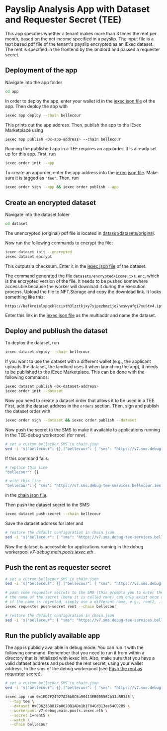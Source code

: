 # Payslip Analysis App with Dataset and Requester Secret (TEE)

This app specifies whether a tenant makes more than 3 times the rent per month,
based on the net income specified in a payslip. The input file is a text based pdf 
file of the tenant's payslip encrypted as an iExec dataset. The rent is specified in
the frontend by the landlord and passed a requester secret.

## Deployment of the app
Navigate into the app folder
```bash
cd app
```
In order to deploy the app, enter your wallet id in the [iexec json file](app/iexec.json)
of the app. Then deploy the app with
```bash
iexec app deploy --chain bellecour
```
This prints out the app address. Then, publish the app to the iExec Marketplace using
```bash
iexec app publish <0x-app-address> --chain bellecour
```

Running the published app in a TEE requires an app order. It is already set up for this app.
First, run
```bash
iexec order init --app
```
To create an apporder, enter the app address into the [iexec json file](app/iexec.json).
Make sure it is tagged as ```"tee"```. Then, run
```bash
iexec order sign --app && iexec order publish --app
```

## Create an encrypted dataset
Navigate into the dataset folder
```bash
cd dataset
````
The unencrypted (original) pdf file is located in [dataset/datasets/original](dataset/datasets/original).

Now run the following commands to encrypt the file:
```bash
iexec dataset init --encrypted
iexec dataset encrypt
```
This outputs a checksum. Enter it in the [iexec json file](dataset/iexec.json) of the dataset.

The command generated the file ```datasets/encrypted/icome.txt.enc```, which is the encrypted
version of the file. It needs to be pushed somewhere accessible because the worker will 
download it during the execution process. Upload the file to NFT.Storage and copy the download
link. It looks something like this:
```
https://bafkreielxpqxklccixth3lzztkjxy7sjpezbmzijq7hxswyufgi7xu6tv4.ipfs.nftstorage.link
```
Enter this link in the [iexec json file](dataset/iexec.json) as the multiaddr
and name the dataset.

## Deploy and publiush the dataset
To deploy the dataset, run
```bash
iexec dataset deploy --chain bellecour
```

If you want to use the dataset with a different wallet (e.g., the applicant uploads the dataset,
the landlord uses it when launching the app), it needs to be published to the iExec Marketplace.
This can be done with the following commands:
```bash
iexec dataset publish <0x-dataset-address>
iexec order init --dataset
```
Now you need to create a dataset order that allows it to be used in a TEE. First, add the dataset
address in the ```orders``` section. Then, sign and publish the dataset order with
```bash
iexec order sign --dataset && iexec order publish --dataset
```

Now push the secret to the SMS to make it available to applications running in the 
TEE-debug workerpool (for now).

```bash
# set a custom bellecour SMS in chain.json
sed -i 's|"bellecour": {},|"bellecour": { "sms": "https://v7.sms.debug-tee-services.bellecour.iex.ec" },|g' chain.json
```
If this command fails:
```bash
# replace this line
"bellecour": {}

# with this line
"bellecour": { "sms": "https://v7.sms.debug-tee-services.bellecour.iex.ec" },
```
in the [chain json file](dataset/chain.json).

Then push the dataset secret to the SMS:
```bash
iexec dataset push-secret --chain bellecour
```
Save the dataset address for later and
```bash
# restore the default configuration in chain.json
sed -i 's|"bellecour": { "sms": "https://v7.sms.debug-tee-services.bellecour.iex.ec" },|"bellecour": {},|g' chain.json
```
Now the dataset is accessible for applications running in the debug workerpool
*v7-debug.main.pools.iexec.eth* .

## Push the rent as requester secret
```bash
# set a custom bellecour SMS in chain.json
sed -i 's|"bellecour": {},|"bellecour": { "sms": "https://v7.sms.debug-tee-services.bellecour.iex.ec" },|g' chain.json

# push some requester secrets to the SMS (this prompts you to enter the rent value)
# the name of the secret (here it is called rent) can only exist once on the workerpool.
# if the name is rejected, simply use a different name, e.g., rent2, ...
iexec requester push-secret rent --chain bellecour

# restore the default configuration in chain.json
sed -i 's|"bellecour": { "sms": "https://v7.sms.debug-tee-services.bellecour.iex.ec" },|"bellecour": {},|g' chain.json
```

## Run the publicly available app
The app is publicly available in debug mode. You can run it with the following command.
Remember that you need to run it from within a directory that is initialized with iexec init.
Also, make sure that you have a valid dataset address and pushed the rent secret, using your
wallet address, to the sms of the debug workerpool 
(see [Push the rent as requester secret](#push-the-rent-as-requester-secret)).
```bash
# set a custom bellecour SMS in chain.json
sed -i 's|"bellecour": {},|"bellecour": { "sms": "https://v7.sms.debug-tee-services.bellecour.iex.ec" },|g' chain.json

iexec app run 0x1ED2F24927A26b8C6a90413EB005562b31aBB345 \
  --tag tee \
  --dataset 0xCD62368817a0620B1ADe1b1F04Cd313aa54CD2B9 \
  --workerpool v7-debug.main.pools.iexec.eth \
  --secret 1=rent5 \
  --watch \
  --chain bellecour
```
